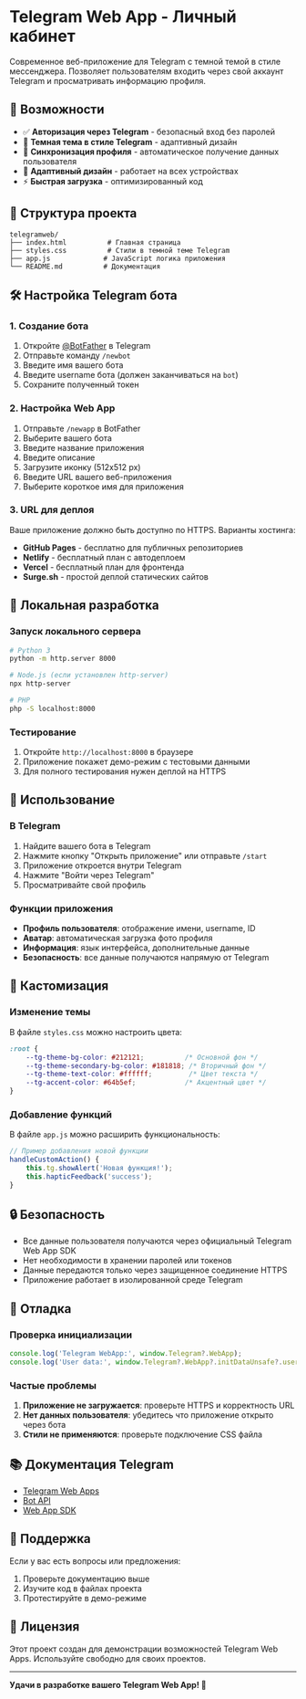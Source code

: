 # Telegram Web App - Личный кабинет

Современное веб-приложение для Telegram с темной темой в стиле мессенджера. Позволяет пользователям входить через свой аккаунт Telegram и просматривать информацию профиля.

## 🚀 Возможности

- ✅ **Авторизация через Telegram** - безопасный вход без паролей
- 🎨 **Темная тема в стиле Telegram** - адаптивный дизайн
- 👤 **Синхронизация профиля** - автоматическое получение данных пользователя
- 📱 **Адаптивный дизайн** - работает на всех устройствах
- ⚡ **Быстрая загрузка** - оптимизированный код

## 📁 Структура проекта

```
telegramweb/
├── index.html          # Главная страница
├── styles.css          # Стили в темной теме Telegram
├── app.js             # JavaScript логика приложения
└── README.md          # Документация
```

## 🛠 Настройка Telegram бота

### 1. Создание бота

1. Откройте [@BotFather](https://t.me/BotFather) в Telegram
2. Отправьте команду `/newbot`
3. Введите имя вашего бота
4. Введите username бота (должен заканчиваться на `bot`)
5. Сохраните полученный токен

### 2. Настройка Web App

1. Отправьте `/newapp` в BotFather
2. Выберите вашего бота
3. Введите название приложения
4. Введите описание
5. Загрузите иконку (512x512 px)
6. Введите URL вашего веб-приложения
7. Выберите короткое имя для приложения

### 3. URL для деплоя

Ваше приложение должно быть доступно по HTTPS. Варианты хостинга:

- **GitHub Pages** - бесплатно для публичных репозиториев
- **Netlify** - бесплатный план с автодеплоем
- **Vercel** - бесплатный план для фронтенда
- **Surge.sh** - простой деплой статических сайтов

## 🔧 Локальная разработка

### Запуск локального сервера

```bash
# Python 3
python -m http.server 8000

# Node.js (если установлен http-server)
npx http-server

# PHP
php -S localhost:8000
```

### Тестирование

1. Откройте `http://localhost:8000` в браузере
2. Приложение покажет демо-режим с тестовыми данными
3. Для полного тестирования нужен деплой на HTTPS

## 📱 Использование

### В Telegram

1. Найдите вашего бота в Telegram
2. Нажмите кнопку "Открыть приложение" или отправьте `/start`
3. Приложение откроется внутри Telegram
4. Нажмите "Войти через Telegram"
5. Просматривайте свой профиль

### Функции приложения

- **Профиль пользователя**: отображение имени, username, ID
- **Аватар**: автоматическая загрузка фото профиля
- **Информация**: язык интерфейса, дополнительные данные
- **Безопасность**: все данные получаются напрямую от Telegram

## 🎨 Кастомизация

### Изменение темы

В файле `styles.css` можно настроить цвета:

```css
:root {
    --tg-theme-bg-color: #212121;          /* Основной фон */
    --tg-theme-secondary-bg-color: #181818; /* Вторичный фон */
    --tg-theme-text-color: #ffffff;         /* Цвет текста */
    --tg-accent-color: #64b5ef;            /* Акцентный цвет */
}
```

### Добавление функций

В файле `app.js` можно расширить функциональность:

```javascript
// Пример добавления новой функции
handleCustomAction() {
    this.tg.showAlert('Новая функция!');
    this.hapticFeedback('success');
}
```

## 🔒 Безопасность

- Все данные пользователя получаются через официальный Telegram Web App SDK
- Нет необходимости в хранении паролей или токенов
- Данные передаются только через защищенное соединение HTTPS
- Приложение работает в изолированной среде Telegram

## 🐛 Отладка

### Проверка инициализации

```javascript
console.log('Telegram WebApp:', window.Telegram?.WebApp);
console.log('User data:', window.Telegram?.WebApp?.initDataUnsafe?.user);
```

### Частые проблемы

1. **Приложение не загружается**: проверьте HTTPS и корректность URL
2. **Нет данных пользователя**: убедитесь что приложение открыто через бота
3. **Стили не применяются**: проверьте подключение CSS файла

## 📚 Документация Telegram

- [Telegram Web Apps](https://core.telegram.org/bots/webapps)
- [Bot API](https://core.telegram.org/bots/api)
- [Web App SDK](https://core.telegram.org/bots/webapps#initializing-web-apps)

## 🤝 Поддержка

Если у вас есть вопросы или предложения:

1. Проверьте документацию выше
2. Изучите код в файлах проекта
3. Протестируйте в демо-режиме

## 📄 Лицензия

Этот проект создан для демонстрации возможностей Telegram Web Apps. Используйте свободно для своих проектов.

---

**Удачи в разработке вашего Telegram Web App! 🚀**

